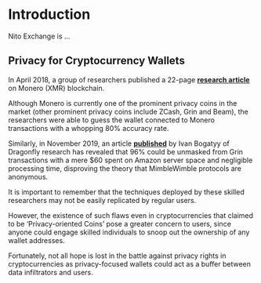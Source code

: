 # Introduction

Nito Exchange is ...

## Privacy for Cryptocurrency Wallets

In April 2018, a group of researchers published a 22-page __[research article](https://arxiv.org/pdf/1704.04299/)__ on Monero (XMR) blockchain.

Although Monero is currently one of the prominent privacy coins in the market (other prominent privacy coins include ZCash, Grin and Beam), the researchers were able to guess the wallet connected to Monero transactions with a whopping 80% accuracy rate.

Similarly, in November 2019, an article __[published](https://medium.com/dragonfly-research/breaking-mimblewimble-privacy-model-84bcd67bfe52)__ by Ivan Bogatyy of Dragonfly research has revealed that 96% could be unmasked from Grin transactions with a mere $60 spent on Amazon server space and negligible processing time, disproving the theory that MimbleWimble protocols are anonymous.

It is important to remember that the techniques deployed by these skilled researchers may not be easily replicated by regular users.

However, the existence of such flaws even in cryptocurrencies that claimed to be ‘Privacy-oriented Coins’ pose a greater concern to users, since anyone could engage skilled individuals to snoop out the ownership of any wallet addresses.

Fortunately, not all hope is lost in the battle against privacy rights in cryptocurrencies as privacy-focused wallets could act as a buffer between data infiltrators and users.
